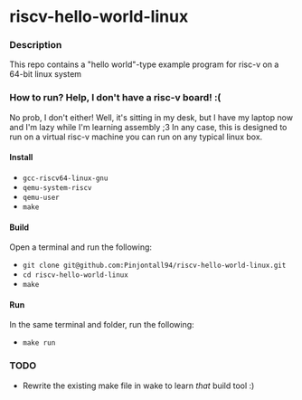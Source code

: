 # riscv-hello-world-linux
### Description
This repo contains a "hello world"-type example program for risc-v on a 64-bit linux system

### How to run? Help, I don't have a risc-v board! :(
No prob, I don't either! Well, it's sitting in my desk, but I have my laptop now and I'm lazy 
while I'm learning assembly ;3 In any case, this is designed to run on a virtual risc-v machine
you can run on any typical linux box. 

#### Install
* `gcc-riscv64-linux-gnu`
* `qemu-system-riscv` 
* `qemu-user`
* `make`

#### Build
Open a terminal and run the following:
* `git clone git@github.com:Pinjontall94/riscv-hello-world-linux.git`
* `cd riscv-hello-world-linux`
* `make`

#### Run 
In the same terminal and folder, run the following:
* `make run`

### TODO
* Rewrite the existing make file in wake to learn *that* build tool :)
